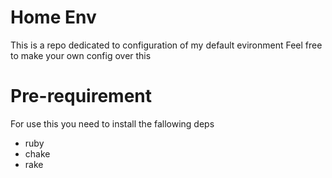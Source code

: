 # Home Env

This is a repo dedicated to configuration of my default evironment
Feel free to make your own config over this

# Pre-requirement

For use this you need to install the fallowing deps
- ruby
- chake
- rake
